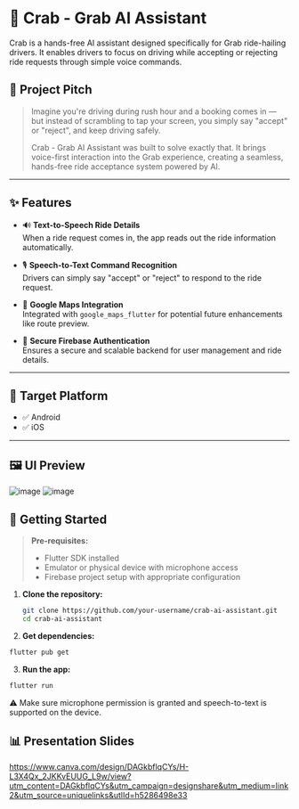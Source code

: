 # 🦀 Crab - Grab AI Assistant

Crab is a hands-free AI assistant designed specifically for Grab ride-hailing drivers. It enables drivers to focus on driving while accepting or rejecting ride requests through simple voice commands.


## 🎯 Project Pitch

> Imagine you're driving during rush hour and a booking comes in — but instead of scrambling to tap your screen, you simply say "accept" or "reject", and keep driving safely.  
>
> Crab - Grab AI Assistant was built to solve exactly that. It brings voice-first interaction into the Grab experience, creating a seamless, hands-free ride acceptance system powered by AI.

---

## ✨ Features

- 🔊 **Text-to-Speech Ride Details**  
  When a ride request comes in, the app reads out the ride information automatically.

- 🎙️ **Speech-to-Text Command Recognition**  
  Drivers can simply say "accept" or "reject" to respond to the ride request.

- 📍 **Google Maps Integration**  
  Integrated with `google_maps_flutter` for potential future enhancements like route preview.

- 🔐 **Secure Firebase Authentication**  
  Ensures a secure and scalable backend for user management and ride details.

---

## 📱 Target Platform

- ✅ Android  
- ✅ iOS  

---
## 🖼️ UI Preview
![image](https://github.com/user-attachments/assets/2b181385-d78a-4cc3-9de3-1b2780310444)
![image](https://github.com/user-attachments/assets/2990911a-b90d-4e66-aa9b-d01cf390e0c8)

## 🚀 Getting Started

> **Pre-requisites:**
> - Flutter SDK installed
> - Emulator or physical device with microphone access
> - Firebase project setup with appropriate configuration

1. **Clone the repository:**
   ```bash
   git clone https://github.com/your-username/crab-ai-assistant.git
   cd crab-ai-assistant
2. **Get dependencies:**
```bash
flutter pub get
```
3. **Run the app:**
```bash
flutter run
```
⚠️ Make sure microphone permission is granted and speech-to-text is supported on the device.

## 📊 Presentation Slides
https://www.canva.com/design/DAGkbflqCYs/H-L3X4Qx_2JKKvEUUG_L9w/view?utm_content=DAGkbflqCYs&utm_campaign=designshare&utm_medium=link2&utm_source=uniquelinks&utlId=h5286498e33
